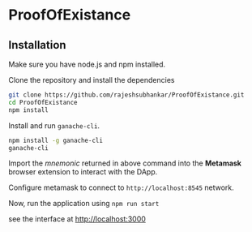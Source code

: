 # ProofOfExistance

## Installation
Make sure you have node.js and npm installed.

Clone the repository and install the dependencies
```bash
git clone https://github.com/rajeshsubhankar/ProofOfExistance.git
cd ProofOfExistance
npm install
```

Install and run `ganache-cli`.
```bash
npm install -g ganache-cli
ganache-cli
```
Import the _mnemonic_ returned in above command into the **Metamask** browser extension to interact with the DApp.

Configure metamask to connect to `http://localhost:8545` network.

Now, run the application using
```npm run start```

see the interface at [http://localhost:3000](http://localhost:3000/)
